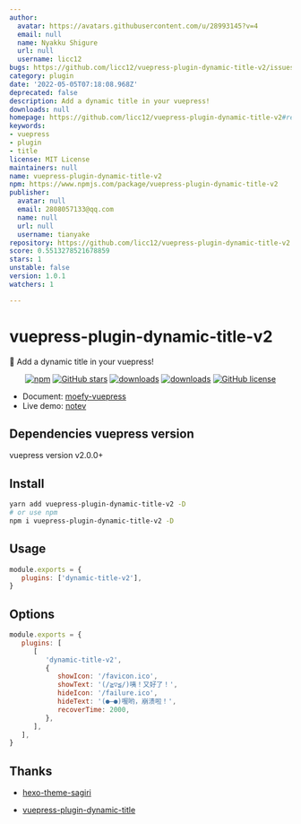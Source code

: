 ```yaml
---
author:
  avatar: https://avatars.githubusercontent.com/u/28993145?v=4
  email: null
  name: Nyakku Shigure
  url: null
  username: licc12
bugs: https://github.com/licc12/vuepress-plugin-dynamic-title-v2/issues
category: plugin
date: '2022-05-05T07:18:08.968Z'
deprecated: false
description: Add a dynamic title in your vuepress!
downloads: null
homepage: https://github.com/licc12/vuepress-plugin-dynamic-title-v2#readme
keywords:
- vuepress
- plugin
- title
license: MIT License
maintainers: null
name: vuepress-plugin-dynamic-title-v2
npm: https://www.npmjs.com/package/vuepress-plugin-dynamic-title-v2
publisher:
  avatar: null
  email: 2808057133@qq.com
  name: null
  url: null
  username: tianyake
repository: https://github.com/licc12/vuepress-plugin-dynamic-title-v2
score: 0.5513278521678859
stars: 1
unstable: false
version: 1.0.1
watchers: 1

---
```


# vuepress-plugin-dynamic-title-v2 <GitHubLink repo="moefyit/vuepress-plugin-dynamic-title-v2"/>

:eyes: Add a dynamic title in your vuepress!

<p align="center">
   <a href="https://www.npmjs.com/package/vuepress-plugin-dynamic-title-v2" target="_blank"><img alt="npm" src="https://img.shields.io/npm/v/vuepress-plugin-dynamic-title-v2.svg"></a>
   <a href="https://github.com/moefyit/vuepress-plugin-dynamic-title-v2/stargazers" target="_blank"><img alt="GitHub stars" src="https://img.shields.io/github/stars/moefyit/vuepress-plugin-dynamic-title-v2"></a>
   <a href="https://www.npmjs.com/package/vuepress-plugin-dynamic-title-v2" target="_blank"><img alt="downloads" src="https://img.shields.io/npm/dt/vuepress-plugin-dynamic-title-v2.svg"></a>
   <a href="https://www.npmjs.com/package/vuepress-plugin-dynamic-title-v2" target="_blank"><img alt="downloads" src="https://img.shields.io/npm/dm/vuepress-plugin-dynamic-title-v2.svg"></a>
   <a href="https://github.com/moefyit/vuepress-plugin-dynamic-title-v2/blob/main/LICENSE" target="_blank"><img alt="GitHub license" src="https://img.shields.io/github/license/moefyit/vuepress-plugin-dynamic-title-v2"></a>
</p>

-  Document: [moefy-vuepress](https://moefyit.github.io/moefy-vuepress/)
-  Live demo: [notev](https://nyakku.moe/)

## Dependencies vuepress version

vuepress version v2.0.0+

## Install

```bash
yarn add vuepress-plugin-dynamic-title-v2 -D
# or use npm
npm i vuepress-plugin-dynamic-title-v2 -D
```

## Usage

```javascript
module.exports = {
   plugins: ['dynamic-title-v2'],
}
```

## Options

```js
module.exports = {
   plugins: [
      [
         'dynamic-title-v2',
         {
            showIcon: '/favicon.ico',
            showText: '(/≧▽≦/)咦！又好了！',
            hideIcon: '/failure.ico',
            hideText: '(●—●)喔哟，崩溃啦！',
            recoverTime: 2000,
         },
      ],
   ],
}
```

## Thanks

-  [hexo-theme-sagiri](https://github.com/DIYgod/diygod.me/blob/master/themes/sagiri/src/title.js)

-  [vuepress-plugin-dynamic-title](https://github.com/moefyit/vuepress-plugin-dynamic-title)
